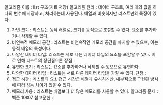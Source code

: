 알고리즘 이름 : list 구조(자료 저장)
알고리즘 원리 : 데이터 구조로, 여러 개의 값을 하나의 변수에 저장하고, 처리하는데 사용된다. 배열과 비슷하지만 리스트만의 특징이 있다.
1. 가변 크기 : 리스트는 동적 배열로, 크기를 동적으로 조절할 수 있다. 요소를 추가하거나 삭제할 수 있다.
2. 비연속적 메모리 공간 : 리스트는 비연속적인 메모리 공간을 차지할 수 있으며, 이는 동적 배열의 특성이다.
3. 다양한 데이터 타입: 리스트는 서로 다른 데이터 타입의 요소를 포함할 수 있다.
이로 인해 리스트의 장단점으론
장점 : 
1. 유연한 크기 : 리스트는 요소를 추가하거나 삭제할 수 있으므로 유연하다.
2. 다양한 데이터 타입 : 리스트는 서로 다른 데이터 타입을 가질 수 있다.
단점 : 
1. 접근 시간 : 리스트의 요소 접근 시간은 배열과 유사하지만, 내부적으로 구현된 방식에 따라 성능 차이가 있을 수 있다.
2. 메모리 사용 : 리스트는 배열보다 더 많은 메모리를 사용할 수 있다.
알고리즘 문제 : 백준 10807
참고문헌 : 